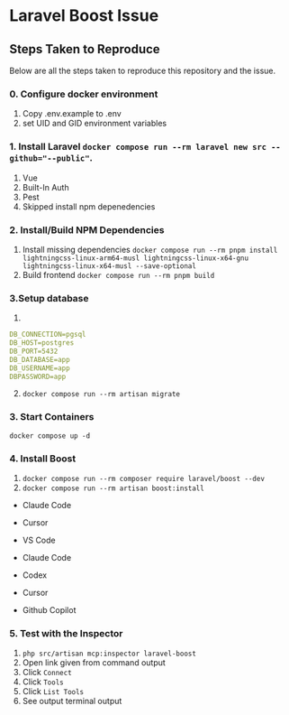 # Laravel Boost Issue

## Steps Taken to Reproduce
Below are all the steps taken to reproduce this repository and the issue.

### 0. Configure docker environment
1. Copy .env.example to .env
2. set UID and GID environment variables

### 1. Install Laravel `docker compose run --rm laravel new src --github="--public"`.
1. Vue
2. Built-In Auth
3. Pest
4. Skipped install npm depenedencies

### 2.  Install/Build NPM Dependencies
1. Install missing dependencies `docker compose run --rm pnpm install lightningcss-linux-arm64-musl lightningcss-linux-x64-gnu lightningcss-linux-x64-musl --save-optional`
2. Build frontend `docker compose run --rm pnpm build`

### 3.Setup database
1.
```yaml
DB_CONNECTION=pgsql
DB_HOST=postgres
DB_PORT=5432
DB_DATABASE=app
DB_USERNAME=app
DBPASSWORD=app
```
2. `docker compose run --rm artisan migrate`

### 3. Start Containers
`docker compose up -d`

### 4. Install Boost
1. `docker compose run --rm composer require laravel/boost --dev`
2. `docker compose run --rm artisan boost:install`
- Claude Code
- Cursor
- VS Code

- Claude Code
- Codex
- Cursor
- Github Copilot

### 5. Test with the Inspector
1. `php src/artisan mcp:inspector laravel-boost`
2. Open link given from command output
3. Click `Connect`
4. Click `Tools`
5. Click `List Tools`
6. See output terminal output
